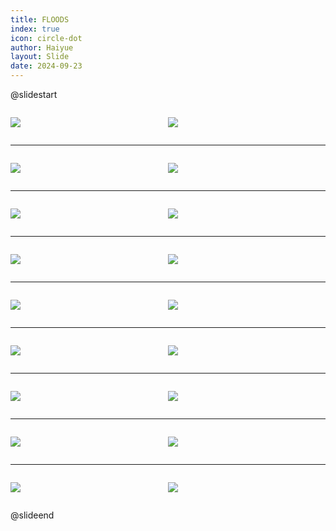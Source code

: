 ```yaml
---
title: FLOODS
index: true
icon: circle-dot
author: Haiyue
layout: Slide
date: 2024-09-23
---
```

 
@slidestart

<div style="display:flex">
<div style="flex:1">

![](https://raw.githubusercontent.com/yclord/reading/refs/heads/master/english/Level-V/FLOODS/001.webp)
</div>
<div style="flex:1">

![](https://raw.githubusercontent.com/yclord/reading/refs/heads/master/english/Level-V/FLOODS/002.webp)
</div>
</div>

---

<div style="display:flex">
<div style="flex:1">

![](https://raw.githubusercontent.com/yclord/reading/refs/heads/master/english/Level-V/FLOODS/003.webp)
</div>
<div style="flex:1">

![](https://raw.githubusercontent.com/yclord/reading/refs/heads/master/english/Level-V/FLOODS/004.webp)
</div>
</div>

---

<div style="display:flex">
<div style="flex:1">

![](https://raw.githubusercontent.com/yclord/reading/refs/heads/master/english/Level-V/FLOODS/005.webp)
</div>
<div style="flex:1">

![](https://raw.githubusercontent.com/yclord/reading/refs/heads/master/english/Level-V/FLOODS/006.webp)
</div>
</div>

---

<div style="display:flex">
<div style="flex:1">

![](https://raw.githubusercontent.com/yclord/reading/refs/heads/master/english/Level-V/FLOODS/007.webp)
</div>
<div style="flex:1">

![](https://raw.githubusercontent.com/yclord/reading/refs/heads/master/english/Level-V/FLOODS/008.webp)
</div>
</div>

---

<div style="display:flex">
<div style="flex:1">

![](https://raw.githubusercontent.com/yclord/reading/refs/heads/master/english/Level-V/FLOODS/009.webp)
</div>
<div style="flex:1">

![](https://raw.githubusercontent.com/yclord/reading/refs/heads/master/english/Level-V/FLOODS/010.webp)
</div>
</div>

---

<div style="display:flex">
<div style="flex:1">

![](https://raw.githubusercontent.com/yclord/reading/refs/heads/master/english/Level-V/FLOODS/011.webp)
</div>
<div style="flex:1">

![](https://raw.githubusercontent.com/yclord/reading/refs/heads/master/english/Level-V/FLOODS/012.webp)
</div>
</div>

---

<div style="display:flex">
<div style="flex:1">

![](https://raw.githubusercontent.com/yclord/reading/refs/heads/master/english/Level-V/FLOODS/013.webp)
</div>
<div style="flex:1">

![](https://raw.githubusercontent.com/yclord/reading/refs/heads/master/english/Level-V/FLOODS/014.webp)
</div>
</div>

---

<div style="display:flex">
<div style="flex:1">

![](https://raw.githubusercontent.com/yclord/reading/refs/heads/master/english/Level-V/FLOODS/015.webp)
</div>
<div style="flex:1">

![](https://raw.githubusercontent.com/yclord/reading/refs/heads/master/english/Level-V/FLOODS/016.webp)
</div>
</div>

---

<div style="display:flex">
<div style="flex:1">

![](https://raw.githubusercontent.com/yclord/reading/refs/heads/master/english/Level-V/FLOODS/017.webp)
</div>
<div style="flex:1">

![](https://raw.githubusercontent.com/yclord/reading/refs/heads/master/english/Level-V/FLOODS/018.webp)
</div>
</div>

@slideend